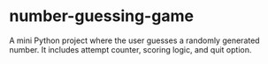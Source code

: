 # number-guessing-game
A mini Python project where the user guesses a randomly generated number. It includes attempt counter, scoring logic, and quit option.
